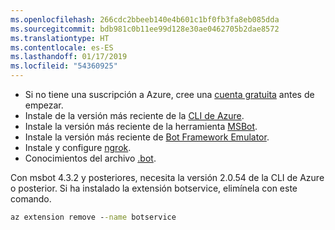 ```yaml
---
ms.openlocfilehash: 266cdc2bbeeb140e4b601c1bf0fb3fa8eb085dda
ms.sourcegitcommit: bdb981c0b11ee99d128e30ae0462705b2dae8572
ms.translationtype: HT
ms.contentlocale: es-ES
ms.lasthandoff: 01/17/2019
ms.locfileid: "54360925"
---
```

- Si no tiene una suscripción a Azure, cree una [cuenta gratuita](https://azure.microsoft.com/free/) antes de empezar.
- Instale de la versión más reciente de la [CLI de Azure](https://docs.microsoft.com/en-us/cli/azure/install-azure-cli?view=azure-cli-latest).
- Instale la versión más reciente de la herramienta [MSBot](https://github.com/Microsoft/botbuilder-tools/tree/master/packages/MSBot).
- Instale la versión más reciente de [Bot Framework Emulator](https://aka.ms/Emulator-wiki-getting-started).
- Instale y configure [ngrok](https://github.com/Microsoft/BotFramework-Emulator/wiki/Tunneling-%28ngrok%29).
- Conocimientos del archivo [.bot](~/v4sdk/bot-file-basics.md).

Con msbot 4.3.2 y posteriores, necesita la versión 2.0.54 de la CLI de Azure o posterior. Si ha instalado la extensión botservice, elimínela con este comando.

```cmd
az extension remove --name botservice
```